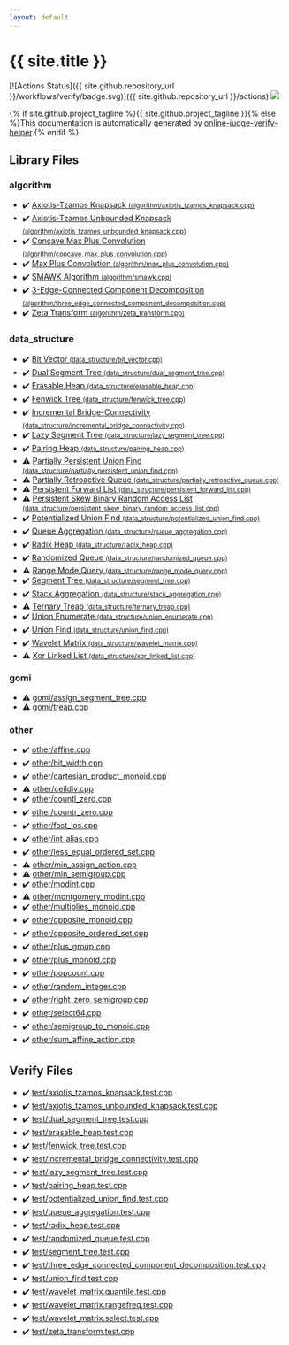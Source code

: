 ```yaml
---
layout: default
---
```


<!-- mathjax config similar to math.stackexchange -->
<script type="text/javascript" async
  src="https://cdnjs.cloudflare.com/ajax/libs/mathjax/2.7.5/MathJax.js?config=TeX-MML-AM_CHTML">
</script>
<script type="text/x-mathjax-config">
  MathJax.Hub.Config({
    TeX: { equationNumbers: { autoNumber: "AMS" }},
    tex2jax: {
      inlineMath: [ ['$','$'] ],
      processEscapes: true
    },
    "HTML-CSS": { matchFontHeight: false },
    displayAlign: "left",
    displayIndent: "2em"
  });
</script>

<script type="text/javascript" src="https://cdnjs.cloudflare.com/ajax/libs/jquery/3.4.1/jquery.min.js"></script>
<script src="https://cdn.jsdelivr.net/npm/jquery-balloon-js@1.1.2/jquery.balloon.min.js" integrity="sha256-ZEYs9VrgAeNuPvs15E39OsyOJaIkXEEt10fzxJ20+2I=" crossorigin="anonymous"></script>
<script type="text/javascript" src="assets/js/copy-button.js"></script>
<link rel="stylesheet" href="assets/css/copy-button.css" />


# {{ site.title }}

[![Actions Status]({{ site.github.repository_url }}/workflows/verify/badge.svg)]({{ site.github.repository_url }}/actions)
<a href="{{ site.github.repository_url }}"><img src="https://img.shields.io/github/last-commit/{{ site.github.owner_name }}/{{ site.github.repository_name }}" /></a>

{% if site.github.project_tagline %}{{ site.github.project_tagline }}{% else %}This documentation is automatically generated by <a href="https://github.com/kmyk/online-judge-verify-helper">online-judge-verify-helper</a>.{% endif %}

## Library Files

<div id="ed469618898d75b149e5c7c4b6a1c415"></div>

### algorithm

* :heavy_check_mark: <a href="library/algorithm/axiotis_tzamos_knapsack.cpp.html">Axiotis-Tzamos Knapsack <small>(algorithm/axiotis_tzamos_knapsack.cpp)</small></a>
* :heavy_check_mark: <a href="library/algorithm/axiotis_tzamos_unbounded_knapsack.cpp.html">Axiotis-Tzamos Unbounded Knapsack <small>(algorithm/axiotis_tzamos_unbounded_knapsack.cpp)</small></a>
* :heavy_check_mark: <a href="library/algorithm/concave_max_plus_convolution.cpp.html">Concave Max Plus Convolution <small>(algorithm/concave_max_plus_convolution.cpp)</small></a>
* :heavy_check_mark: <a href="library/algorithm/max_plus_convolution.cpp.html">Max Plus Convolution <small>(algorithm/max_plus_convolution.cpp)</small></a>
* :heavy_check_mark: <a href="library/algorithm/smawk.cpp.html">SMAWK Algorithm <small>(algorithm/smawk.cpp)</small></a>
* :heavy_check_mark: <a href="library/algorithm/three_edge_connected_component_decomposition.cpp.html">3-Edge-Connected Component Decomposition <small>(algorithm/three_edge_connected_component_decomposition.cpp)</small></a>
* :heavy_check_mark: <a href="library/algorithm/zeta_transform.cpp.html">Zeta Transform <small>(algorithm/zeta_transform.cpp)</small></a>


<div id="c8f6850ec2ec3fb32f203c1f4e3c2fd2"></div>

### data_structure

* :heavy_check_mark: <a href="library/data_structure/bit_vector.cpp.html">Bit Vector <small>(data_structure/bit_vector.cpp)</small></a>
* :heavy_check_mark: <a href="library/data_structure/dual_segment_tree.cpp.html">Dual Segment Tree <small>(data_structure/dual_segment_tree.cpp)</small></a>
* :heavy_check_mark: <a href="library/data_structure/erasable_heap.cpp.html">Erasable Heap <small>(data_structure/erasable_heap.cpp)</small></a>
* :heavy_check_mark: <a href="library/data_structure/fenwick_tree.cpp.html">Fenwick Tree <small>(data_structure/fenwick_tree.cpp)</small></a>
* :heavy_check_mark: <a href="library/data_structure/incremental_bridge_connectivity.cpp.html">Incremental Bridge-Connectivity <small>(data_structure/incremental_bridge_connectivity.cpp)</small></a>
* :heavy_check_mark: <a href="library/data_structure/lazy_segment_tree.cpp.html">Lazy Segment Tree <small>(data_structure/lazy_segment_tree.cpp)</small></a>
* :heavy_check_mark: <a href="library/data_structure/pairing_heap.cpp.html">Pairing Heap <small>(data_structure/pairing_heap.cpp)</small></a>
* :warning: <a href="library/data_structure/partially_persistent_union_find.cpp.html">Partially Persistent Union Find <small>(data_structure/partially_persistent_union_find.cpp)</small></a>
* :warning: <a href="library/data_structure/partially_retroactive_queue.cpp.html">Partially Retroactive Queue <small>(data_structure/partially_retroactive_queue.cpp)</small></a>
* :warning: <a href="library/data_structure/persistent_forward_list.cpp.html">Persistent Forward List <small>(data_structure/persistent_forward_list.cpp)</small></a>
* :warning: <a href="library/data_structure/persistent_skew_binary_random_access_list.cpp.html">Persistent Skew Binary Random Access List <small>(data_structure/persistent_skew_binary_random_access_list.cpp)</small></a>
* :heavy_check_mark: <a href="library/data_structure/potentialized_union_find.cpp.html">Potentialized Union Find <small>(data_structure/potentialized_union_find.cpp)</small></a>
* :heavy_check_mark: <a href="library/data_structure/queue_aggregation.cpp.html">Queue Aggregation <small>(data_structure/queue_aggregation.cpp)</small></a>
* :heavy_check_mark: <a href="library/data_structure/radix_heap.cpp.html">Radix Heap <small>(data_structure/radix_heap.cpp)</small></a>
* :heavy_check_mark: <a href="library/data_structure/randomized_queue.cpp.html">Randomized Queue <small>(data_structure/randomized_queue.cpp)</small></a>
* :warning: <a href="library/data_structure/range_mode_query.cpp.html">Range Mode Query <small>(data_structure/range_mode_query.cpp)</small></a>
* :heavy_check_mark: <a href="library/data_structure/segment_tree.cpp.html">Segment Tree <small>(data_structure/segment_tree.cpp)</small></a>
* :heavy_check_mark: <a href="library/data_structure/stack_aggregation.cpp.html">Stack Aggregation <small>(data_structure/stack_aggregation.cpp)</small></a>
* :warning: <a href="library/data_structure/ternary_treap.cpp.html">Ternary Treap <small>(data_structure/ternary_treap.cpp)</small></a>
* :heavy_check_mark: <a href="library/data_structure/union_enumerate.cpp.html">Union Enumerate <small>(data_structure/union_enumerate.cpp)</small></a>
* :heavy_check_mark: <a href="library/data_structure/union_find.cpp.html">Union Find <small>(data_structure/union_find.cpp)</small></a>
* :heavy_check_mark: <a href="library/data_structure/wavelet_matrix.cpp.html">Wavelet Matrix <small>(data_structure/wavelet_matrix.cpp)</small></a>
* :warning: <a href="library/data_structure/xor_linked_list.cpp.html">Xor Linked List <small>(data_structure/xor_linked_list.cpp)</small></a>


<div id="c25e426f9a94f83968c77e7d5480c159"></div>

### gomi

* :warning: <a href="library/gomi/assign_segment_tree.cpp.html">gomi/assign_segment_tree.cpp</a>
* :warning: <a href="library/gomi/treap.cpp.html">gomi/treap.cpp</a>


<div id="795f3202b17cb6bc3d4b771d8c6c9eaf"></div>

### other

* :heavy_check_mark: <a href="library/other/affine.cpp.html">other/affine.cpp</a>
* :heavy_check_mark: <a href="library/other/bit_width.cpp.html">other/bit_width.cpp</a>
* :heavy_check_mark: <a href="library/other/cartesian_product_monoid.cpp.html">other/cartesian_product_monoid.cpp</a>
* :warning: <a href="library/other/ceildiv.cpp.html">other/ceildiv.cpp</a>
* :heavy_check_mark: <a href="library/other/countl_zero.cpp.html">other/countl_zero.cpp</a>
* :heavy_check_mark: <a href="library/other/countr_zero.cpp.html">other/countr_zero.cpp</a>
* :heavy_check_mark: <a href="library/other/fast_ios.cpp.html">other/fast_ios.cpp</a>
* :heavy_check_mark: <a href="library/other/int_alias.cpp.html">other/int_alias.cpp</a>
* :heavy_check_mark: <a href="library/other/less_equal_ordered_set.cpp.html">other/less_equal_ordered_set.cpp</a>
* :warning: <a href="library/other/min_assign_action.cpp.html">other/min_assign_action.cpp</a>
* :warning: <a href="library/other/min_semigroup.cpp.html">other/min_semigroup.cpp</a>
* :heavy_check_mark: <a href="library/other/modint.cpp.html">other/modint.cpp</a>
* :warning: <a href="library/other/montgomery_modint.cpp.html">other/montgomery_modint.cpp</a>
* :heavy_check_mark: <a href="library/other/multiplies_monoid.cpp.html">other/multiplies_monoid.cpp</a>
* :heavy_check_mark: <a href="library/other/opposite_monoid.cpp.html">other/opposite_monoid.cpp</a>
* :heavy_check_mark: <a href="library/other/opposite_ordered_set.cpp.html">other/opposite_ordered_set.cpp</a>
* :heavy_check_mark: <a href="library/other/plus_group.cpp.html">other/plus_group.cpp</a>
* :heavy_check_mark: <a href="library/other/plus_monoid.cpp.html">other/plus_monoid.cpp</a>
* :heavy_check_mark: <a href="library/other/popcount.cpp.html">other/popcount.cpp</a>
* :heavy_check_mark: <a href="library/other/random_integer.cpp.html">other/random_integer.cpp</a>
* :heavy_check_mark: <a href="library/other/right_zero_semigroup.cpp.html">other/right_zero_semigroup.cpp</a>
* :heavy_check_mark: <a href="library/other/select64.cpp.html">other/select64.cpp</a>
* :heavy_check_mark: <a href="library/other/semigroup_to_monoid.cpp.html">other/semigroup_to_monoid.cpp</a>
* :heavy_check_mark: <a href="library/other/sum_affine_action.cpp.html">other/sum_affine_action.cpp</a>


## Verify Files

* :heavy_check_mark: <a href="verify/test/axiotis_tzamos_knapsack.test.cpp.html">test/axiotis_tzamos_knapsack.test.cpp</a>
* :heavy_check_mark: <a href="verify/test/axiotis_tzamos_unbounded_knapsack.test.cpp.html">test/axiotis_tzamos_unbounded_knapsack.test.cpp</a>
* :heavy_check_mark: <a href="verify/test/dual_segment_tree.test.cpp.html">test/dual_segment_tree.test.cpp</a>
* :heavy_check_mark: <a href="verify/test/erasable_heap.test.cpp.html">test/erasable_heap.test.cpp</a>
* :heavy_check_mark: <a href="verify/test/fenwick_tree.test.cpp.html">test/fenwick_tree.test.cpp</a>
* :heavy_check_mark: <a href="verify/test/incremental_bridge_connectivity.test.cpp.html">test/incremental_bridge_connectivity.test.cpp</a>
* :heavy_check_mark: <a href="verify/test/lazy_segment_tree.test.cpp.html">test/lazy_segment_tree.test.cpp</a>
* :heavy_check_mark: <a href="verify/test/pairing_heap.test.cpp.html">test/pairing_heap.test.cpp</a>
* :heavy_check_mark: <a href="verify/test/potentialized_union_find.test.cpp.html">test/potentialized_union_find.test.cpp</a>
* :heavy_check_mark: <a href="verify/test/queue_aggregation.test.cpp.html">test/queue_aggregation.test.cpp</a>
* :heavy_check_mark: <a href="verify/test/radix_heap.test.cpp.html">test/radix_heap.test.cpp</a>
* :heavy_check_mark: <a href="verify/test/randomized_queue.test.cpp.html">test/randomized_queue.test.cpp</a>
* :heavy_check_mark: <a href="verify/test/segment_tree.test.cpp.html">test/segment_tree.test.cpp</a>
* :heavy_check_mark: <a href="verify/test/three_edge_connected_component_decomposition.test.cpp.html">test/three_edge_connected_component_decomposition.test.cpp</a>
* :heavy_check_mark: <a href="verify/test/union_find.test.cpp.html">test/union_find.test.cpp</a>
* :heavy_check_mark: <a href="verify/test/wavelet_matrix.quantile.test.cpp.html">test/wavelet_matrix.quantile.test.cpp</a>
* :heavy_check_mark: <a href="verify/test/wavelet_matrix.rangefreq.test.cpp.html">test/wavelet_matrix.rangefreq.test.cpp</a>
* :heavy_check_mark: <a href="verify/test/wavelet_matrix.select.test.cpp.html">test/wavelet_matrix.select.test.cpp</a>
* :heavy_check_mark: <a href="verify/test/zeta_transform.test.cpp.html">test/zeta_transform.test.cpp</a>


